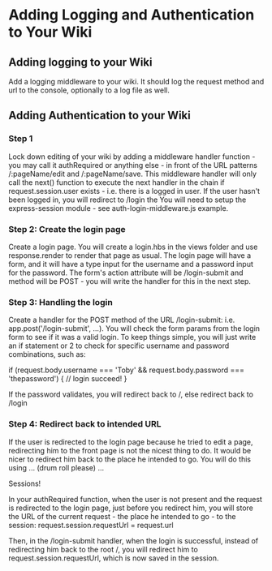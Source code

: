 # Adding Logging and Authentication to Your Wiki

## Adding logging to your Wiki

Add a logging middleware to your wiki. It should log the request method and url to the console, optionally to a log file as well.

## Adding Authentication to your Wiki

### Step 1

Lock down editing of your wiki by adding a middleware handler function - you may call it authRequired or anything else - in front of the URL patterns /:pageName/edit and /:pageName/save. This middleware handler will only call the next() function to execute the next handler in the chain if request.session.user exists - i.e. there is a logged in user. If the user hasn't been logged in, you will redirect to /login the You will need to setup the express-session module - see auth-login-middleware.js example.

### Step 2: Create the login page

Create a login page. You will create a login.hbs in the views folder and use response.render to render that page as usual. The login page will have a form, and it will have a type input for the username and a password input for the password. The form's action attribute will be /login-submit and method will be POST - you will write the handler for this in the next step.

### Step 3: Handling the login

Create a handler for the POST method of the URL /login-submit: i.e. app.post('/login-submit', ...). You will check the form params from the login form to see if it was a valid login. To keep things simple, you will just write an if statement or 2 to check for specific username and password combinations, such as:

if (request.body.username === 'Toby' &&
  request.body.password === 'thepassword') {
  // login succeed!
}

If the password validates, you will redirect back to /, else redirect back to /login

### Step 4: Redirect back to intended URL

If the user is redirected to the login page because he tried to edit a page, redirecting him to the front page is not the nicest thing to do. It would be nicer to redirect him back to the place he intended to go. You will do this using ... (drum roll please) ...

Sessions!

In your authRequired function, when the user is not present and the request is redirected to the login page, just before you redirect him, you will store the URL of the current request - the place he intended to go - to the session: request.session.requestUrl = request.url

Then, in the /login-submit handler, when the login is successful, instead of redirecting him back to the root /, you will redirect him to request.session.requestUrl, which is now saved in the session.
